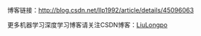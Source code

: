 博客链接：http://blog.csdn.net/llp1992/article/details/45096063

更多机器学习深度学习博客请关注CSDN博客：[LiuLongpo](http://blog.csdn.net/llp1992)
